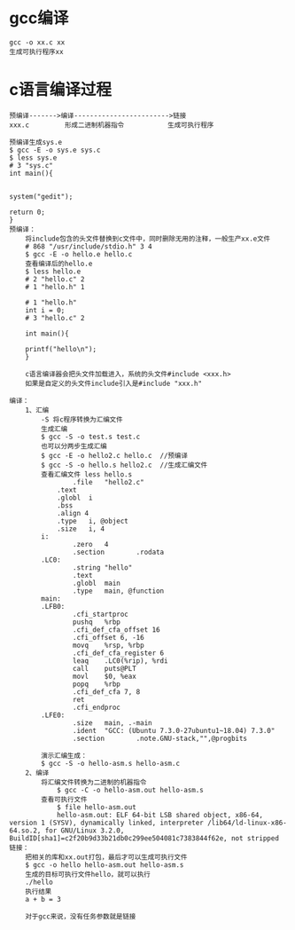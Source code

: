 # gcc编译
    gcc -o xx.c xx
    生成可执行程序xx
# c语言编译过程
    预编译------->编译------------------------>链接
    xxx.c         形成二进制机器指令           生成可执行程序

    预编译生成sys.e
    $ gcc -E -o sys.e sys.c 
    $ less sys.e
    # 3 "sys.c"
    int main(){


    system("gedit");

    return 0;
    }
    预编译：
        将include包含的头文件替换到c文件中，同时删除无用的注释，一般生产xx.e文件
        # 868 "/usr/include/stdio.h" 3 4
        $ gcc -E -o hello.e hello.c
        查看编译后的hello.e
        $ less hello.e 
        # 2 "hello.c" 2
        # 1 "hello.h" 1

        # 1 "hello.h"
        int i = 0;
        # 3 "hello.c" 2

        int main(){

        printf("hello\n");
        }

        c语言编译器会把头文件加载进入，系统的头文件#include <xxx.h>
        如果是自定义的头文件include引入是#include "xxx.h"

    编译：
        1、汇编 
            -S 将c程序转换为汇编文件
            生成汇编
            $ gcc -S -o test.s test.c
            也可以分两步生成汇编
            $ gcc -E -o hello2.c hello.c  //预编译
            $ gcc -S -o hello.s hello2.c  //生成汇编文件
            查看汇编文件 less hello.s
                    .file   "hello2.c"
                .text
                .globl  i
                .bss
                .align 4
                .type   i, @object
                .size   i, 4
            i:
                    .zero   4
                    .section        .rodata
            .LC0:
                    .string "hello"
                    .text
                    .globl  main
                    .type   main, @function
            main:
            .LFB0:
                    .cfi_startproc
                    pushq   %rbp
                    .cfi_def_cfa_offset 16
                    .cfi_offset 6, -16
                    movq    %rsp, %rbp
                    .cfi_def_cfa_register 6
                    leaq    .LC0(%rip), %rdi
                    call    puts@PLT
                    movl    $0, %eax
                    popq    %rbp
                    .cfi_def_cfa 7, 8
                    ret
                    .cfi_endproc
            .LFE0:
                    .size   main, .-main
                    .ident  "GCC: (Ubuntu 7.3.0-27ubuntu1~18.04) 7.3.0"
                    .section        .note.GNU-stack,"",@progbits

            演示汇编生成：
            $ gcc -S -o hello-asm.s hello-asm.c
        2、编译
            将汇编文件转换为二进制的机器指令
                $ gcc -C -o hello-asm.out hello-asm.s
            查看可执行文件
                $ file hello-asm.out 
                hello-asm.out: ELF 64-bit LSB shared object, x86-64, version 1 (SYSV), dynamically linked, interpreter /lib64/ld-linux-x86-64.so.2, for GNU/Linux 3.2.0, BuildID[sha1]=c2f20b9d33b21db0c299ee504081c7383844f62e, not stripped
    链接：
        把相关的库和xx.out打包，最后才可以生成可执行文件
        $ gcc -o hello hello-asm.out hello-asm.s
        生成的目标可执行文件hello，就可以执行
        ./hello 
        执行结果
        a + b = 3
        
        对于gcc来说，没有任务参数就是链接

